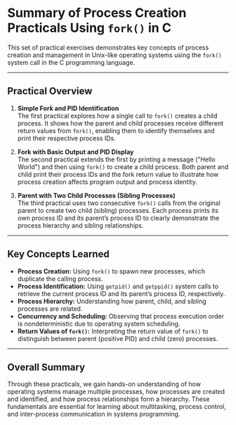 # Summary of Process Creation Practicals Using `fork()` in C

This set of practical exercises demonstrates key concepts of process creation and management in Unix-like operating systems using the `fork()` system call in the C programming language.

---

## Practical Overview

1. **Simple Fork and PID Identification**  
   The first practical explores how a single call to `fork()` creates a child process. It shows how the parent and child processes receive different return values from `fork()`, enabling them to identify themselves and print their respective process IDs.

2. **Fork with Basic Output and PID Display**  
   The second practical extends the first by printing a message ("Hello World") and then using `fork()` to create a child process. Both parent and child print their process IDs and the fork return value to illustrate how process creation affects program output and process identity.

3. **Parent with Two Child Processes (Sibling Processes)**  
   The third practical uses two consecutive `fork()` calls from the original parent to create two child (sibling) processes. Each process prints its own process ID and its parent’s process ID to clearly demonstrate the process hierarchy and sibling relationships.

---

## Key Concepts Learned

- **Process Creation:** Using `fork()` to spawn new processes, which duplicate the calling process.
- **Process Identification:** Using `getpid()` and `getppid()` system calls to retrieve the current process ID and its parent’s process ID, respectively.
- **Process Hierarchy:** Understanding how parent, child, and sibling processes are related.
- **Concurrency and Scheduling:** Observing that process execution order is nondeterministic due to operating system scheduling.
- **Return Values of `fork()`:** Interpreting the return value of `fork()` to distinguish between parent (positive PID) and child (zero) processes.

---

## Overall Summary

Through these practicals, we gain hands-on understanding of how operating systems manage multiple processes, how processes are created and identified, and how process relationships form a hierarchy. These fundamentals are essential for learning about multitasking, process control, and inter-process communication in systems programming.
